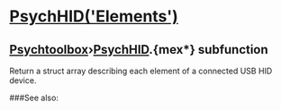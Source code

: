 # [PsychHID('Elements')](PsychHID-Elements) 
## [Psychtoolbox](Pyschtoolbox)&#8250;[PsychHID](PsychHID).{mex*} subfunction


Return a struct array describing each element of a connected USB HID device.  


###See also:

